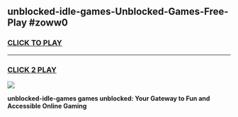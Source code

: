 
## unblocked-idle-games-Unblocked-Games-Free-Play #zoww0
<h3>
<a href="https://us.freeplayer.one?title=unblocked-idle-games&ref=9M">CLICK TO PLAY</a></h3>
<hr>

<h3>
<a href="https://us.freeplayer.one?title=unblocked-idle-games&ref=9M">CLICK 2 PLAY</a>
  
</h3>

<a href="https://us.freeplayer.one?title=unblocked-idle-games&ref=9M"><img src="https://clearcache.store/games.png"></a>


**unblocked-idle-games games unblocked: Your Gateway to Fun and Accessible Online Gaming**
